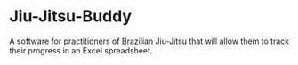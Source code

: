 # Jiu-Jitsu-Buddy
A software for practitioners of Brazilian Jiu-Jitsu that will allow them to track their progress in an Excel spreadsheet.
